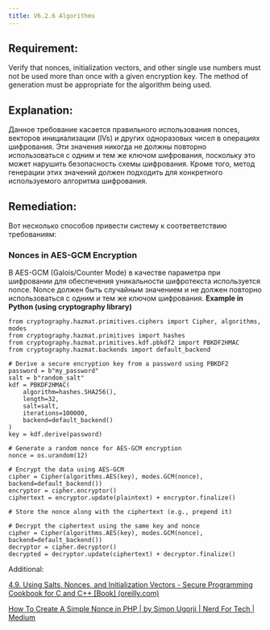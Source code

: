 ```yaml
---
title: V6.2.6 Algorithms
---
```




## Requirement:

Verify that nonces, initialization vectors, and other single use numbers must not be used more than once with a given encryption key. The method of generation must be appropriate for the algorithm being used.

## Explanation:

Данное требование касается правильного использования nonces, векторов инициализации (IVs) и других одноразовых чисел в операциях шифрования. Эти значения никогда не должны повторно использоваться с одним и тем же ключом шифрования, поскольку это может нарушить безопасность схемы шифрования. Кроме того, метод генерации этих значений должен подходить для конкретного используемого алгоритма шифрования.

## Remediation:

Вот несколько способов привести систему к соответветствию требованиям:

### Nonces in AES-GCM Encryption

В AES-GCM (Galois/Counter Mode) в качестве параметра при шифровании для обеспечения уникальности шифротекста используется nonce. Nonce должен быть случайным значением и не должен повторно использоваться с одним и тем же ключом шифрования.
**Example in Python (using cryptography library)**

```
from cryptography.hazmat.primitives.ciphers import Cipher, algorithms, modes
from cryptography.hazmat.primitives import hashes
from cryptography.hazmat.primitives.kdf.pbkdf2 import PBKDF2HMAC
from cryptography.hazmat.backends import default_backend

# Derive a secure encryption key from a password using PBKDF2
password = b"my_password"
salt = b"random_salt"
kdf = PBKDF2HMAC(
    algorithm=hashes.SHA256(),
    length=32,
    salt=salt,
    iterations=100000,
    backend=default_backend()
)
key = kdf.derive(password)

# Generate a random nonce for AES-GCM encryption
nonce = os.urandom(12)

# Encrypt the data using AES-GCM
cipher = Cipher(algorithms.AES(key), modes.GCM(nonce), backend=default_backend())
encryptor = cipher.encryptor()
ciphertext = encryptor.update(plaintext) + encryptor.finalize()

# Store the nonce along with the ciphertext (e.g., prepend it)

# Decrypt the ciphertext using the same key and nonce
cipher = Cipher(algorithms.AES(key), modes.GCM(nonce), backend=default_backend())
decryptor = cipher.decryptor()
decrypted = decryptor.update(ciphertext) + decryptor.finalize()
```


Additional:

[4.9. Using Salts, Nonces, and Initialization Vectors - Secure Programming Cookbook for C and C++ [Book] (oreilly.com)](https://www.oreilly.com/library/view/secure-programming-cookbook/0596003943/ch04s09.html)

[How To Create A Simple Nonce in PHP | by Simon Ugorji | Nerd For Tech | Medium](https://medium.com/nerd-for-tech/how-to-create-a-simple-nonce-in-php-a5afe046beee)




